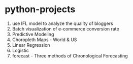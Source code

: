 # python-projects
1. use IFL model to analyze the quality of bloggers
2. Batch visualization of e-commerce conversion rate
3. Predictive Modeling
4. Choropleth Maps - World & US
5. Linear Regression
6. Logistic 
7. forecast - Three methods of Chronological Forecasting
